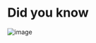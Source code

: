 # Did you know

![image](https://github.com/13th-office/Search-Pokemon/assets/74560600/1128e98d-e6eb-46c8-a7f1-629788ae5600)
